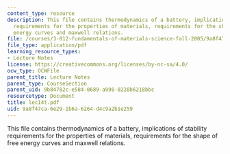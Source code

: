 ```yaml
---
content_type: resource
description: This file contains thermodynamics of a battery, implications of stability
  requirements for the properties of materials, requirements for the shape of free
  energy curves and maxwell relations.
file: /courses/3-012-fundamentals-of-materials-science-fall-2005/9a8f47ca6e291b6a6264d4c9a2b1e259_lec14t.pdf
file_type: application/pdf
learning_resource_types:
- Lecture Notes
license: https://creativecommons.org/licenses/by-nc-sa/4.0/
ocw_type: OCWFile
parent_title: Lecture Notes
parent_type: CourseSection
parent_uid: 9b84782c-e584-0689-a998-0228b6218bbc
resourcetype: Document
title: lec14t.pdf
uid: 9a8f47ca-6e29-1b6a-6264-d4c9a2b1e259
---
```

This file contains thermodynamics of a battery, implications of stability requirements for the properties of materials, requirements for the shape of free energy curves and maxwell relations.
